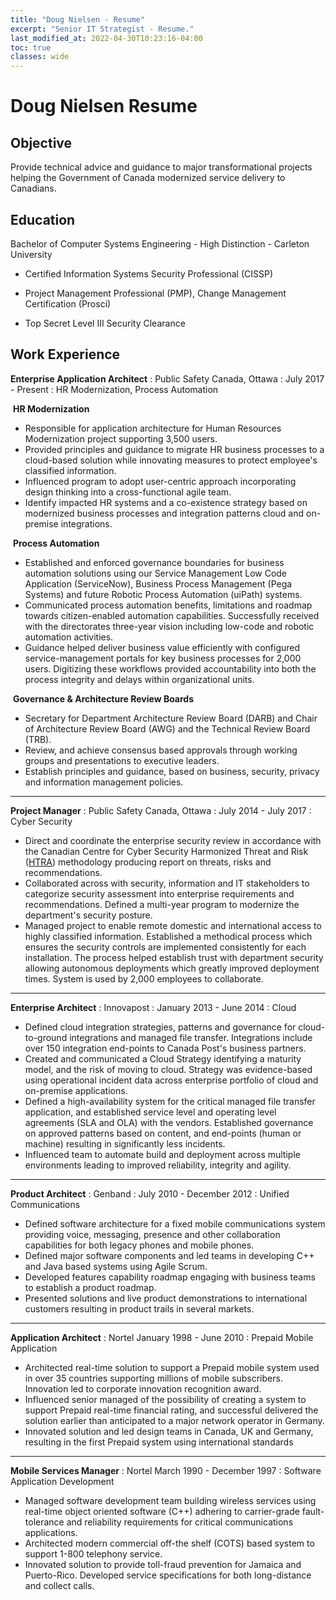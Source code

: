 ```yaml
---
title: "Doug Nielsen - Resume"
excerpt: "Senior IT Strategist - Resume."
last_modified_at: 2022-04-30T10:23:16-04:00
toc: true
classes: wide
---
```


# Doug Nielsen Resume

## Objective

Provide technical advice and guidance to major transformational projects helping the Government of Canada modernized service delivery to Canadians.

## Education

Bachelor of Computer Systems Engineering - High Distinction - Carleton University

- Certified Information Systems Security Professional (CISSP)

- Project Management Professional (PMP), Change Management Certification (Prosci)

- Top Secret Level III Security Clearance

## Work Experience

__Enterprise Application Architect__ : Public Safety Canada, Ottawa : July 2017 - Present : HR Modernization, Process Automation

  ​	__HR Modernization__

- Responsible for application architecture for Human Resources Modernization project supporting 3,500 users.
- Provided principles and guidance to migrate HR business processes to a cloud-based solution while innovating measures to protect employee's classified information.  
- Influenced program to adopt user-centric approach incorporating design thinking into a cross-functional agile team.
- Identify impacted HR systems and a co-existence strategy based on modernized business processes and integration patterns cloud and on-premise integrations.

​	__Process Automation__

- Established and enforced governance boundaries for business automation solutions using our Service Management Low Code Application (ServiceNow), Business Process Management (Pega Systems) and future Robotic Process Automation (uiPath) systems.
- Communicated process automation benefits, limitations and roadmap towards citizen-enabled automation capabilities.  Successfully received with the directorates three-year vision including low-code and robotic automation activities.
- Guidance helped deliver business value efficiently with configured service-management portals for key business processes for 2,000 users.  Digitizing these workflows provided accountability into both the process integrity and delays within organizational units.

​	__Governance & Architecture Review Boards__

- Secretary for Department Architecture Review Board (DARB) and Chair of Architecture Review Board (AWG) and the Technical Review Board (TRB).   
- Review, and achieve consensus based approvals through working groups and presentations to executive leaders.   
- Establish principles and guidance, based on business, security, privacy and information management policies.

---

__Project Manager__ : Public Safety Canada, Ottawa : July 2014 - July 2017 : Cyber Security

- Direct and coordinate the enterprise security review in accordance  with the Canadian Centre for Cyber Security Harmonized Threat and Risk ([HTRA](https://cyber.gc.ca/sites/default/files/publications/tra-emr-1-e.pdf)) methodology producing report on threats, risks and recommendations.
- Collaborated across with security, information and IT stakeholders to categorize security assessment into enterprise requirements and recommendations.  Defined a multi-year program to modernize the department's security posture.
- Managed project to enable remote domestic and international access to highly classified information.  Established a methodical process which ensures the security controls are implemented consistently for each installation.  The process helped establish trust with department security allowing autonomous deployments which greatly improved deployment times.  System is used by 2,000 employees to collaborate.

---

__Enterprise Architect__ : Innovapost : January 2013 - June 2014 : Cloud

- Defined cloud integration strategies, patterns and governance for cloud-to-ground integrations and managed file transfer.   Integrations include over 150 integration end-points to Canada Post's business partners.
- Created and communicated a Cloud Strategy identifying a maturity model, and the risk of moving to cloud.  Strategy was evidence-based using operational incident data across enterprise portfolio of cloud and on-premise applications.
- Defined a high-availability system for the critical managed file transfer application, and established service level and operating level agreements (SLA and OLA) with the vendors.   Established governance on approved patterns based on content, and end-points (human or machine) resulting in significantly less incidents.
- Influenced team to automate build and deployment across multiple environments leading to improved reliability, integrity and agility.

---

__Product Architect__ : Genband : July 2010 - December 2012 : Unified Communications

- Defined software architecture for a fixed mobile communications system providing voice, messaging, presence and other collaboration capabilities for both legacy phones and mobile phones.
- Defined major software components and led teams in developing C++ and Java based systems using Agile Scrum.
- Developed features capability roadmap engaging with business teams to establish a product roadmap.
- Presented solutions and live product demonstrations to international customers resulting in product trails in several markets.

---


__Application Architect__ : Nortel January 1998 - June 2010 : Prepaid Mobile Application

- Architected real-time solution to support a Prepaid mobile system used in over 35 countries supporting millions of mobile subscribers.  Innovation led to corporate innovation recognition award.
- Influenced senior managed of the possibility of creating a system to support Prepaid real-time financial rating, and successful delivered the solution earlier than anticipated to a major network operator in Germany.
- Innovated solution and led design teams in Canada, UK and Germany, resulting in the first Prepaid system using international standards

---

__Mobile Services Manager__ : Nortel March 1990 - December 1997 : Software Application Development

- Managed software development team building wireless services using real-time object oriented software (C++) adhering to carrier-grade fault-tolerance and reliability requirements for critical communications applications.
- Architected modern commercial off-the shelf (COTS) based system to support 1-800 telephony service.
- Innovated solution to provide toll-fraud prevention for Jamaica and Puerto-Rico.  Developed service specifications for both long-distance and collect calls.   
